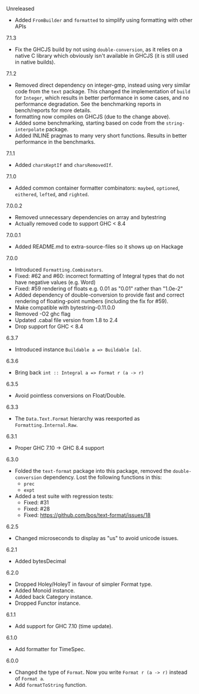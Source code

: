 Unreleased

* Added `FromBuilder` and `formatted` to simplify using formatting with other APIs

7.1.3

* Fix the GHCJS build by not using `double-conversion`, as it relies on a native C library which obviously isn't available in GHCJS (it is still used in native builds).

7.1.2

* Removed direct dependency on integer-gmp, instead using very similar code from the `text` package. This changed the implementation of `build` for `Integer`, which results in better performance in some cases, and no performance degradation. See the benchmarking reports in bench/reports for more details.
* formatting now compiles on GHCJS (due to the change above).
* Added some benchmarking, starting based on code from the `string-interpolate` package.
* Added INLINE pragmas to many very short functions. Results in better performance in the benchmarks.

7.1.1

* Added `charsKeptIf` and `charsRemovedIf`.

7.1.0

* Added common container formatter combinators: `maybed`, `optioned`, `eithered`, `lefted`, and `righted`.

7.0.0.2

* Removed unnecessary dependencies on array and bytestring
* Actually removed code to support GHC < 8.4

7.0.0.1

* Added README.md to extra-source-files so it shows up on Hackage

7.0.0

* Introduced `Formatting.Combinators`.
* Fixed: #62 and #60: incorrect formatting of Integral types that do not have negative values (e.g. Word)
* Fixed: #59 rendering of floats e.g. 0.01 as "0.01" rather than "1.0e-2"
* Added dependency of double-conversion to provide fast and correct rendering of floating-point numbers (including the fix for #59).
* Make compatible with bytestring-0.11.0.0
* Removed -O2 ghc flag
* Updated .cabal file version from 1.8 to 2.4
* Drop support for GHC < 8.4

6.3.7

* Introduced instance `Buildable a => Buildable [a]`.

6.3.6

* Bring back `int :: Integral a => Format r (a -> r)`

6.3.5

* Avoid pointless conversions on Float/Double.

6.3.3

* The `Data.Text.Format` hierarchy was reexported as
  `Formatting.Internal.Raw`.

6.3.1

* Proper GHC 7.10 -> GHC 8.4 support

6.3.0

* Folded the `text-format` package into this package, removed the
  `double-conversion` dependency. Lost the following functions in
  this:
  * `prec`
  * `expt`
* Added a test suite with regression tests:
  * Fixed: #31
  * Fixed: #28
  * Fixed: https://github.com/bos/text-format/issues/18

6.2.5

* Changed microseconds to display as "us" to avoid unicode issues.

6.2.1

* Added bytesDecimal

6.2.0

* Dropped Holey/HoleyT in favour of simpler Format type.
* Added Monoid instance.
* Added back Category instance.
* Dropped Functor instance.

6.1.1

* Add support for GHC 7.10 (time update).

6.1.0

* Add formatter for TimeSpec.

6.0.0

* Changed the type of `Format`. Now you write `Format r (a -> r)` instead
  of `Format a`.
* Add `formatToString` function.
